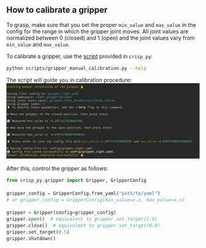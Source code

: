 ## How to calibrate a gripper

To grasp, make sure that you set the proper `min_value` and `max_value` in the config for the range in which the gripper joint moves.
All joint values are normalized between 0 (closed) and 1 (open) and the joint values vary from `min_value` and `max_value`.

To calibrate a gripper, use the [script](https://github.com/utiasDSL/crisp_py/blob/main/scripts/gripper_manual_calibration.py) provided in `crisp_py`:
```bash
python scripts/gripper_manual_calibration.py --help
```
The script will guide you in calibration procedure:
![../media/gripper_calibration_output.png](../media/gripper_calibration_output.png)

After this, control the gripper as follows:
```python
from crisp_py.gripper import Gripper, GripperConfig

gripper_config = GripperConfig.from_yaml("path/to/yaml")
# or gripper_config = GripperConfig(min_value=x.x, max_value=x.x)

gripper = Gripper(config=gripper_config)
gripper.open()  # equivalent to gripper.set_target(1.0)
gripper.close()  # equivalent to gripper.set_target(0.0)
gripper.set_target(0.5)
gripper.shutdown()

```
